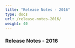 ```yaml
---
title: "Release Notes - 2016"
type: docs
url: /release-notes-2016/
weight: 40
---
```


### **Release Notes - 2016**
